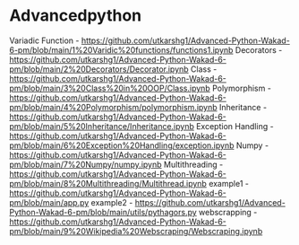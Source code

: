 # Advancedpython

Variadic Function - https://github.com/utkarshg1/Advanced-Python-Wakad-6-pm/blob/main/1%20Varidic%20functions/functions1.ipynb
Decorators - https://github.com/utkarshg1/Advanced-Python-Wakad-6-pm/blob/main/2%20Decorators/Decorator.ipynb
Class - https://github.com/utkarshg1/Advanced-Python-Wakad-6-pm/blob/main/3%20Class%20in%20OOP/Class.ipynb
Polymorphism - https://github.com/utkarshg1/Advanced-Python-Wakad-6-pm/blob/main/4%20Polymorphism/polymorphism.ipynb
Inheritance - https://github.com/utkarshg1/Advanced-Python-Wakad-6-pm/blob/main/5%20Inheritance/Inheritance.ipynb
Exception Handling - https://github.com/utkarshg1/Advanced-Python-Wakad-6-pm/blob/main/6%20Exception%20Handling/exception.ipynb
Numpy - https://github.com/utkarshg1/Advanced-Python-Wakad-6-pm/blob/main/7%20Numpy/numpy.ipynb
Multithreading - https://github.com/utkarshg1/Advanced-Python-Wakad-6-pm/blob/main/8%20Multithreading/Multithread.ipynb
example1 - https://github.com/utkarshg1/Advanced-Python-Wakad-6-pm/blob/main/app.py
example2 - https://github.com/utkarshg1/Advanced-Python-Wakad-6-pm/blob/main/utils/pythagors.py
webscrapping - https://github.com/utkarshg1/Advanced-Python-Wakad-6-pm/blob/main/9%20Wikipedia%20Webscraping/Webscraping.ipynb